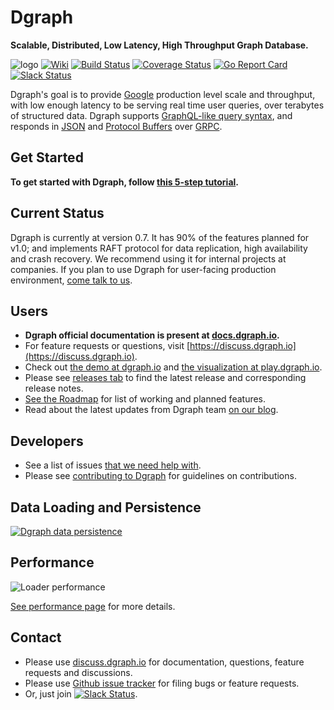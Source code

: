 # Dgraph
**Scalable, Distributed, Low Latency, High Throughput Graph Database.**

![logo](https://img.shields.io/badge/status-alpha-red.svg)
[![Wiki](https://img.shields.io/badge/res-wiki-blue.svg)](https://docs.dgraph.io)
[![Build Status](https://travis-ci.org/dgraph-io/dgraph.svg?branch=master)](https://travis-ci.org/dgraph-io/dgraph)
[![Coverage Status](https://coveralls.io/repos/github/dgraph-io/dgraph/badge.svg?branch=master)](https://coveralls.io/github/dgraph-io/dgraph?branch=master)
[![Go Report Card](https://goreportcard.com/badge/github.com/dgraph-io/dgraph)](https://goreportcard.com/report/github.com/dgraph-io/dgraph)
[![Slack Status](http://slack.dgraph.io/badge.svg)](http://slack.dgraph.io)

Dgraph's goal is to provide [Google](https://www.google.com) production level scale and throughput,
with low enough latency to be serving real time user queries, over terabytes of structured data.
Dgraph supports [GraphQL-like query syntax](https://docs.dgraph.io/master/query-language/), and responds in [JSON](http://www.json.org/) and [Protocol Buffers](https://developers.google.com/protocol-buffers/) over [GRPC](http://www.grpc.io/).

## Get Started
**To get started with Dgraph, follow [this 5-step tutorial](https://docs.dgraph.io).**

## Current Status

Dgraph is currently at version 0.7. It has 90% of the features planned for v1.0; and implements RAFT protocol for data replication, high availability and crash recovery. We recommend using it for internal projects at companies. If you plan to use Dgraph for user-facing production environment, [come talk to us](https://discuss.dgraph.io).


## Users
- **Dgraph official documentation is present at [docs.dgraph.io](https://docs.dgraph.io).**
- For feature requests or questions, visit [https://discuss.dgraph.io](https://discuss.dgraph.io).
- Check out [the demo at dgraph.io](http://dgraph.io) and [the visualization at play.dgraph.io](http://play.dgraph.io/).
- Please see [releases tab](https://github.com/dgraph-io/dgraph/releases) to find the latest release and corresponding release notes.
- [See the Roadmap](https://github.com/dgraph-io/dgraph/issues/1) for list of working and planned features.
- Read about the latest updates from Dgraph team [on our blog](https://open.dgraph.io/).

## Developers
- See a list of issues [that we need help with](https://github.com/dgraph-io/dgraph/issues?q=is%3Aissue+is%3Aopen+label%3Ahelp_wanted).
- Please see [contributing to Dgraph](https://wiki.dgraph.io/Contributing_to_Dgraph) for guidelines on contributions.

## Data Loading and Persistence
[![Dgraph data persistence](https://img.youtube.com/vi/dzTEXxF0TGs/0.jpg)](https://www.youtube.com/watch?v=dzTEXxF0TGs)

## Performance

![Loader performance](static/loader.gif)

[See performance page](https://docs.dgraph.io/master/performance/) for more details.

## Contact
- Please use [discuss.dgraph.io](https://discuss.dgraph.io) for documentation, questions, feature requests and discussions.
- Please use [Github issue tracker](https://github.com/dgraph-io/dgraph/issues) for filing bugs or feature requests.
- Or, just join [![Slack Status](http://slack.dgraph.io/badge.svg)](http://slack.dgraph.io).
